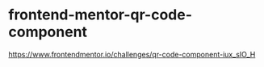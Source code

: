 # frontend-mentor-qr-code-component
https://www.frontendmentor.io/challenges/qr-code-component-iux_sIO_H
